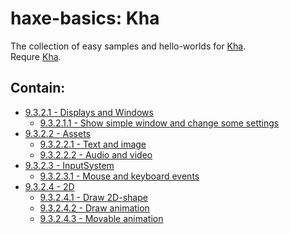 haxe-basics: Kha
=========================

The collection of easy samples and hello-worlds for [Kha](http://kha.tech/).<br/>
Requre [Kha](http://kha.tech/download).

## Contain:

* [9.3.2.1 - Displays and Windows](./9.3.2.1_DisplaysAndWindows)
  * [9.3.2.1.1 - Show simple window and change some settings](./9.3.2.1_DisplaysAndWindows/9.3.2.1.1_SimpleWindow)
* [9.3.2.2 - Assets](./9.3.2.2_Assets)
  * [9.3.2.2.1 - Text and image](./9.3.2.2_Assets/9.3.2.2.1_TextAndImage)
  * [9.3.2.2.2 - Audio and video](./9.3.2.2_Assets/9.3.2.2.2_AudioAndVideo)
* [9.3.2.3 - InputSystem](./9.3.2.3_InputSystem)
  * [9.3.2.3.1 - Mouse and keyboard events](./9.3.2.3_InputSystem/9.3.2.3.1_MouseAndKeyboardEvents)
* [9.3.2.4 - 2D](./9.3.2.4_2D)
  * [9.3.2.4.1 - Draw 2D-shape](./9.3.2.4_2D/9.3.2.4.1_DrawShape)
  * [9.3.2.4.2 - Draw animation](./9.3.2.4_2D/9.3.2.4.2_DrawAnimation)
  * [9.3.2.4.3 - Movable animation](./9.3.2.4_2D/9.3.2.4.3_MovableAnimation)
